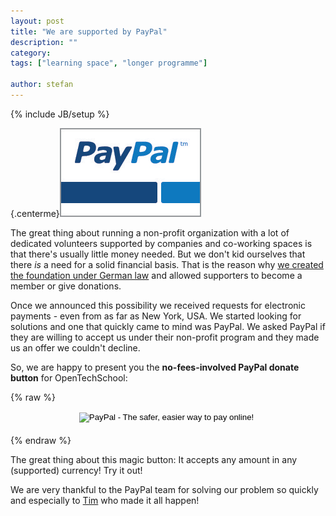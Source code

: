 ```yaml
---
layout: post
title: "We are supported by PayPal"
description: ""
category: 
tags: ["learning space", "longer programme"]

author: stefan
---
```

{% include JB/setup %}

{.centerme}![PayPal Logo](/assets/content/2013-06-05_paypal_logo.jpg)

The great thing about running a non-profit organization with a lot of dedicated volunteers supported by companies and co-working spaces is that there's usually little money needed. But we don't kid ourselves that there *is* a need for a solid financial basis. That is the reason why [we created the foundation under German law](/2013/05/opentechschool-is-now-a-foundation.html) and allowed supporters to become a member or give donations.

Once we announced this possibility we received requests for electronic payments - even from as far as New York, USA. We started looking for solutions and one that quickly came to mind was PayPal. We asked PayPal if they are willing to accept us under their non-profit program and they made us an offer we couldn't decline.

So, we are happy to present you the **no-fees-involved PayPal donate button** for OpenTechSchool:

{% raw %}
<div style="text-align:center; margin-bottom: 20px;">
	<form action="https://www.paypal.com/cgi-bin/webscr" method="post" target="_top">
		<input type="hidden" name="cmd" value="_s-xclick" />
		<input type="hidden" name="hosted_button_id" value="DWWZRJAN8C9DE" />
		<input type="image" src="https://www.paypalobjects.com/en_US/i/btn/btn_donate_LG.gif" border="0" name="submit" alt="PayPal - The safer, easier way to pay online!" />
		<img alt="" border="0" src="https://www.paypalobjects.com/de_DE/i/scr/pixel.gif" width="1" height="1" />
	</form>
</div>
{% endraw %}

The great thing about this magic button: It accepts any amount in any (supported) currency! Try it out!

We are very thankful to the PayPal team for solving our problem so quickly and especially to [Tim](https://twitter.com/seraandroid) who made it all happen!

<style>
.centerme {
  text-align: center;
  margin: auto;
  margin-bottom: 20px;
}
</style>